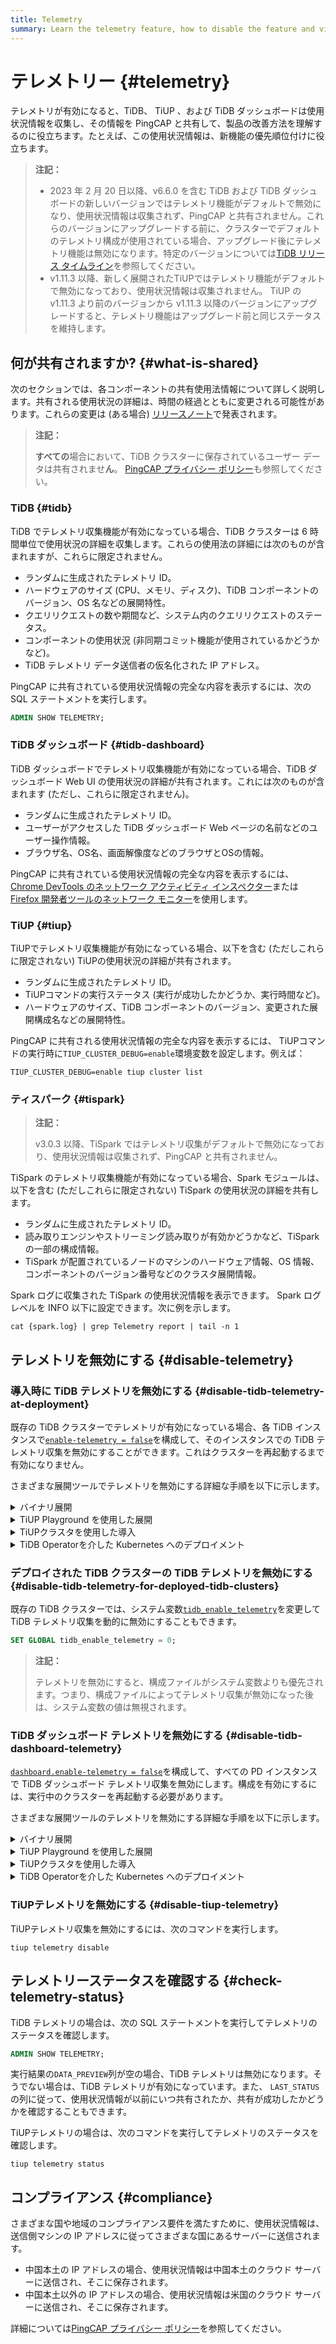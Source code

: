```yaml
---
title: Telemetry
summary: Learn the telemetry feature, how to disable the feature and view its status.
---
```


# テレメトリー {#telemetry}

テレメトリが有効になると、TiDB、 TiUP 、および TiDB ダッシュボードは使用状況情報を収集し、その情報を PingCAP と共有して、製品の改善方法を理解するのに役立ちます。たとえば、この使用状況情報は、新機能の優先順位付けに役立ちます。

> **注記：**
>
> -   2023 年 2 月 20 日以降、v6.6.0 を含む TiDB および TiDB ダッシュボードの新しいバージョンではテレメトリ機能がデフォルトで無効になり、使用状況情報は収集されず、PingCAP と共有されません。これらのバージョンにアップグレードする前に、クラスターでデフォルトのテレメトリ構成が使用されている場合、アップグレード後にテレメトリ機能は無効になります。特定のバージョンについては[TiDB リリース タイムライン](/releases/release-timeline.md)を参照してください。
> -   v1.11.3 以降、新しく展開されたTiUPではテレメトリ機能がデフォルトで無効になっており、使用状況情報は収集されません。 TiUP のv1.11.3 より前のバージョンから v1.11.3 以降のバージョンにアップグレードすると、テレメトリ機能はアップグレード前と同じステータスを維持します。

## 何が共有されますか? {#what-is-shared}

次のセクションでは、各コンポーネントの共有使用法情報について詳しく説明します。共有される使用状況の詳細は、時間の経過とともに変更される可能性があります。これらの変更は (ある場合) [リリースノート](/releases/release-notes.md)で発表されます。

> **注記：**
>
> **すべての**場合において、TiDB クラスターに保存されているユーザー データは共有されませ**ん**。 [PingCAP プライバシー ポリシー](https://pingcap.com/privacy-policy)も参照してください。

### TiDB {#tidb}

TiDB でテレメトリ収集機能が有効になっている場合、TiDB クラスターは 6 時間単位で使用状況の詳細を収集します。これらの使用法の詳細には次のものが含まれますが、これらに限定されません。

-   ランダムに生成されたテレメトリ ID。
-   ハードウェアのサイズ (CPU、メモリ、ディスク)、TiDB コンポーネントのバージョン、OS 名などの展開特性。
-   クエリリクエストの数や期間など、システム内のクエリリクエストのステータス。
-   コンポーネントの使用状況 (非同期コミット機能が使用されているかどうかなど)。
-   TiDB テレメトリ データ送信者の仮名化された IP アドレス。

PingCAP に共有されている使用状況情報の完全な内容を表示するには、次の SQL ステートメントを実行します。

```sql
ADMIN SHOW TELEMETRY;
```

### TiDB ダッシュボード {#tidb-dashboard}

TiDB ダッシュボードでテレメトリ収集機能が有効になっている場合、TiDB ダッシュボード Web UI の使用状況の詳細が共有されます。これには次のものが含まれます (ただし、これらに限定されません)。

-   ランダムに生成されたテレメトリ ID。
-   ユーザーがアクセスした TiDB ダッシュボード Web ページの名前などのユーザー操作情報。
-   ブラウザ名、OS名、画面解像度などのブラウザとOSの情報。

PingCAP に共有されている使用状況情報の完全な内容を表示するには、 [Chrome DevTools のネットワーク アクティビティ インスペクター](https://developers.google.com/web/tools/chrome-devtools/network)または[Firefox 開発者ツールのネットワーク モニター](https://developer.mozilla.org/en-US/docs/Tools/Network_Monitor)を使用します。

### TiUP {#tiup}

TiUPでテレメトリ収集機能が有効になっている場合、以下を含む (ただしこれらに限定されない) TiUPの使用状況の詳細が共有されます。

-   ランダムに生成されたテレメトリ ID。
-   TiUPコマンドの実行ステータス (実行が成功したかどうか、実行時間など)。
-   ハードウェアのサイズ、TiDB コンポーネントのバージョン、変更された展開構成名などの展開特性。

PingCAP に共有される使用状況情報の完全な内容を表示するには、 TiUPコマンドの実行時に`TIUP_CLUSTER_DEBUG=enable`環境変数を設定します。例えば：

```shell
TIUP_CLUSTER_DEBUG=enable tiup cluster list
```

### ティスパーク {#tispark}

> **注記：**
>
> v3.0.3 以降、TiSpark ではテレメトリ収集がデフォルトで無効になっており、使用状況情報は収集されず、PingCAP と共有されません。

TiSpark のテレメトリ収集機能が有効になっている場合、Spark モジュールは、以下を含む (ただしこれらに限定されない) TiSpark の使用状況の詳細を共有します。

-   ランダムに生成されたテレメトリ ID。
-   読み取りエンジンやストリーミング読み取りが有効かどうかなど、TiSpark の一部の構成情報。
-   TiSpark が配置されているノードのマシンのハードウェア情報、OS 情報、コンポーネントのバージョン番号などのクラスタ展開情報。

Spark ログに収集された TiSpark の使用状況情報を表示できます。 Spark ログ レベルを INFO 以下に設定できます。次に例を示します。

```shell
cat {spark.log} | grep Telemetry report | tail -n 1
```

## テレメトリを無効にする {#disable-telemetry}

### 導入時に TiDB テレメトリを無効にする {#disable-tidb-telemetry-at-deployment}

既存の TiDB クラスターでテレメトリが有効になっている場合、各 TiDB インスタンスで[`enable-telemetry = false`](/tidb-configuration-file.md#enable-telemetry-new-in-v402)を構成して、そのインスタンスでの TiDB テレメトリ収集を無効にすることができます。これはクラスターを再起動するまで有効になりません。

さまざまな展開ツールでテレメトリを無効にする詳細な手順を以下に示します。

<details><summary>バイナリ展開</summary>

次の内容を含む構成ファイル`tidb_config.toml`を作成します。

```toml
enable-telemetry = false
```

上記の構成ファイルを有効にするには、TiDB を起動するときに`--config=tidb_config.toml`コマンドライン パラメーターを指定します。

詳細については、 [TiDBコンフィグレーションオプション](/command-line-flags-for-tidb-configuration.md#--config)と[TiDBコンフィグレーションファイル](/tidb-configuration-file.md#enable-telemetry-new-in-v402)を参照してください。

</details>

<details><summary>TiUP Playground を使用した展開</summary>

次の内容を含む構成ファイル`tidb_config.toml`を作成します。

```toml
enable-telemetry = false
```

TiUP Playground を起動するときに、上記の設定ファイルを有効にするために`--db.config tidb_config.toml`コマンド ライン パラメータを指定します。例えば：

```shell
tiup playground --db.config tidb_config.toml
```

詳細については[ローカル TiDBクラスタを迅速にデプロイ](/tiup/tiup-playground.md)を参照してください。

</details>

<details><summary>TiUPクラスタを使用した導入</summary>

デプロイメント トポロジ ファイル`topology.yaml`を変更して、次の内容を追加します。

```yaml
server_configs:
  tidb:
    enable-telemetry: false
```

</details>

<details><summary>TiDB Operatorを介した Kubernetes へのデプロイメント</summary>

`spec.tidb.config.enable-telemetry: false`または TidbCluster カスタム リソースを`tidb-cluster.yaml`します。

詳細については[TiDB Operator をKubernetes にデプロイ](https://docs.pingcap.com/tidb-in-kubernetes/stable/deploy-tidb-operator)を参照してください。

> **注記：**
>
> この構成項目を有効にするには、 TiDB Operator v1.1.3 以降が必要です。

</details>

### デプロイされた TiDB クラスターの TiDB テレメトリを無効にする {#disable-tidb-telemetry-for-deployed-tidb-clusters}

既存の TiDB クラスターでは、システム変数[`tidb_enable_telemetry`](/system-variables.md#tidb_enable_telemetry-new-in-v402)を変更して TiDB テレメトリ収集を動的に無効にすることもできます。

```sql
SET GLOBAL tidb_enable_telemetry = 0;
```

> **注記：**
>
> テレメトリを無効にすると、構成ファイルがシステム変数よりも優先されます。つまり、構成ファイルによってテレメトリ収集が無効になった後は、システム変数の値は無視されます。

### TiDB ダッシュボード テレメトリを無効にする {#disable-tidb-dashboard-telemetry}

[`dashboard.enable-telemetry = false`](/pd-configuration-file.md#enable-telemetry)を構成して、すべての PD インスタンスで TiDB ダッシュボード テレメトリ収集を無効にします。構成を有効にするには、実行中のクラスターを再起動する必要があります。

さまざまな展開ツールのテレメトリを無効にする詳細な手順を以下に示します。

<details><summary>バイナリ展開</summary>

次の内容を含む構成ファイル`pd_config.toml`を作成します。

```toml
[dashboard]
enable-telemetry = false
```

PD を開始するときに`--config=pd_config.toml`コマンドライン パラメータを指定して有効にします。

詳細については、 [PDコンフィグレーションフラグ](/command-line-flags-for-pd-configuration.md#--config)と[PDコンフィグレーションファイル](/pd-configuration-file.md#enable-telemetry)を参照してください。

</details>

<details><summary>TiUP Playground を使用した展開</summary>

次の内容を含む構成ファイル`pd_config.toml`を作成します。

```toml
[dashboard]
enable-telemetry = false
```

TiUP Playground を開始するときに、有効にする`--pd.config pd_config.toml`コマンド ライン パラメーターを指定します。例:

```shell
tiup playground --pd.config pd_config.toml
```

詳細については[ローカル TiDBクラスタを迅速にデプロイ](/tiup/tiup-playground.md)を参照してください。

</details>

<details><summary>TiUPクラスタを使用した導入</summary>

デプロイメント トポロジ ファイル`topology.yaml`を変更して、次の内容を追加します。

```yaml
server_configs:
  pd:
    dashboard.enable-telemetry: false
```

</details>

<details><summary>TiDB Operatorを介した Kubernetes へのデプロイメント</summary>

`spec.pd.config.dashboard.enable-telemetry: false`または TidbCluster カスタム リソースを`tidb-cluster.yaml`します。

詳細については[TiDB Operator をKubernetes にデプロイ](https://docs.pingcap.com/tidb-in-kubernetes/stable/deploy-tidb-operator)を参照してください。

> **注記：**
>
> この構成項目を有効にするには、 TiDB Operator v1.1.3 以降が必要です。

</details>

### TiUPテレメトリを無効にする {#disable-tiup-telemetry}

TiUPテレメトリ収集を無効にするには、次のコマンドを実行します。

```shell
tiup telemetry disable
```

## テレメトリーステータスを確認する {#check-telemetry-status}

TiDB テレメトリの場合は、次の SQL ステートメントを実行してテレメトリのステータスを確認します。

```sql
ADMIN SHOW TELEMETRY;
```

実行結果の`DATA_PREVIEW`列が空の場合、TiDB テレメトリは無効になります。そうでない場合は、TiDB テレメトリが有効になっています。また、 `LAST_STATUS`の列に従って、使用状況情報が以前にいつ共有されたか、共有が成功したかどうかを確認することもできます。

TiUPテレメトリの場合は、次のコマンドを実行してテレメトリのステータスを確認します。

```shell
tiup telemetry status
```

## コンプライアンス {#compliance}

さまざまな国や地域のコンプライアンス要件を満たすために、使用状況情報は、送信側マシンの IP アドレスに従ってさまざまな国にあるサーバーに送信されます。

-   中国本土の IP アドレスの場合、使用状況情報は中国本土のクラウド サーバーに送信され、そこに保存されます。
-   中国本土以外の IP アドレスの場合、使用状況情報は米国のクラウド サーバーに送信され、そこに保存されます。

詳細については[PingCAP プライバシー ポリシー](https://en.pingcap.com/privacy-policy/)を参照してください。
